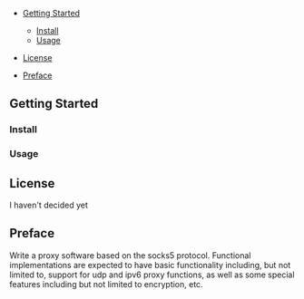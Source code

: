 - [Getting Started](#getting-started)
  + [Install](#Install)
  + [Usage](#Usage)

- [License](#License)
- [Preface](#Preface)

## Getting Started

### Install





### Usage



## License

I haven't decided yet

## Preface

Write a proxy software based on the socks5 protocol. Functional implementations are expected to have basic functionality including, but not limited to, support for udp and ipv6 proxy functions, as well as some special features including but not limited to encryption, etc.